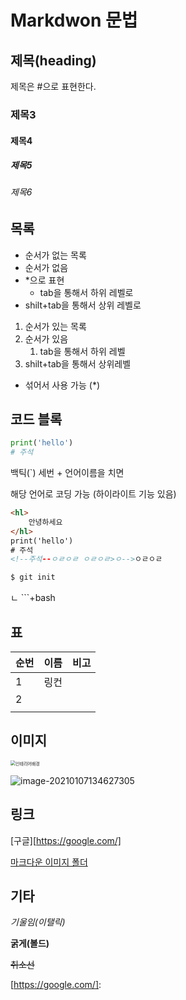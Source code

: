 # Markdwon 문법

## 제목(heading)

제목은 #으로 표현한다.

### 제목3

#### 제목4

##### 제목5

###### 제목6

## 목록

* 순서가 없는 목록 
* 순서가 없음
* *으로 표현
  * tab을 통해서 하위 레벨로
* shilt+tab을 통해서 상위 레벨로

1. 순서가 있는 목록
2. 순서가 있음
   1. tab을 통해서 하위 레벨
3.  shilt+tab을 통해서 상위레벨
   * 섞어서 사용 가능 (*)



## 코드 블록

```python
print('hello')
# 주석
```

백틱(`) 세번 + 언어이름을 치면

해당 언어로 코딩 가능 (하이라이트 기능 있음)

```html
<hl>
    안녕하세요
</hl>
print('hello')
# 주석
<!--주석--ㅇㄹㅇㄹ ㅇㄹㅇㄹ>ㅇ-->ㅇㄹㅇㄹ
```

```bash
$ git init
```

ㄴ ```+bash



## 표

| 순번 | 이름 | 비고 |
| ---- | ---- | ---- |
| 1    | 링컨 |      |
| 2    |      |      |
|      |      |      |



## 이미지



<img src="C:%5CUsers%5Ckkkstudy%5CDownloads%5C%EC%9D%B8%ED%85%8C%EB%A6%AC%EC%96%B4%EB%B0%B0%EA%B2%BD.jpg" alt="인테리어배경" style="zoom: 50%;" />



![image-20210107134627305](C:%5CUsers%5Ckkkstudy%5CAppData%5CRoaming%5CTypora%5Ctypora-user-images%5Cimage-20210107134627305.png)



## 링크

[구글][https://google.com/]

[마크다운 이미지 폴더]($.md/images)



## 기타

*기울임(이탤릭)*

**굵게(볼드)**

~~취소선~~



[https://google.com/]: 

